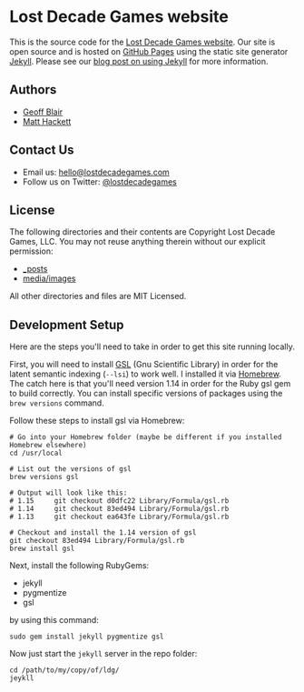 # Lost Decade Games website

This is the source code for the [Lost Decade Games website][1]. Our site is open source and is hosted on [GitHub Pages][3] using the static site generator [Jekyll][4]. Please see our [blog post on using Jekyll][2] for more information.

## Authors

* [Geoff Blair][5]
* [Matt Hackett][6]

## Contact Us

* Email us: [hello@lostdecadegames.com][7]
* Follow us on Twitter: [@lostdecadegames][8]

## License

The following directories and their contents are Copyright Lost Decade Games, LLC. You may not reuse anything therein without our explicit permission:

* [_posts][9]
* [media/images][10]

All other directories and files are MIT Licensed.

## Development Setup

Here are the steps you'll need to take in order to get this site running locally.

First, you will need to install [GSL][12] (Gnu Scientific Library) in order for the latent semantic indexing (`--lsi`) to work well. I installed it via [Homebrew][1]. The catch here is that you'll need version 1.14 in order for the Ruby gsl gem to build correctly. You can install specific versions of packages using the `brew versions` command.

Follow these steps to install gsl via Homebrew:

	# Go into your Homebrew folder (maybe be different if you installed Homebrew elsewhere)
	cd /usr/local
	
	# List out the versions of gsl
	brew versions gsl
	
	# Output will look like this:
	# 1.15     git checkout d0dfc22 Library/Formula/gsl.rb
	# 1.14     git checkout 83ed494 Library/Formula/gsl.rb
	# 1.13     git checkout ea643fe Library/Formula/gsl.rb
	
	# Checkout and install the 1.14 version of gsl
	git checkout 83ed494 Library/Formula/gsl.rb
	brew install gsl

Next, install the following RubyGems:

* jekyll
* pygmentize
* gsl

by using this command:

	sudo gem install jekyll pygmentize gsl

Now just start the `jekyll` server in the repo folder:

	cd /path/to/my/copy/of/ldg/
	jeykll

[1]: http://www.lostdecadegames.com
[2]: http://www.lostdecadegames.com/our-new-blog-is-running-on-jekyll/
[3]: http://pages.github.com/
[4]: https://github.com/mojombo/jekyll/wiki
[5]: http://www.lostdecadegames.com/contact/#geoff
[6]: http://www.lostdecadegames.com/contact/#matt
[7]: mailto:hello@lostdecadegames.com
[8]: http://twitter.com/#!/lostdecadegames
[9]: https://github.com/lostdecade/lostdecade.github.com/tree/master/_posts
[10]: https://github.com/lostdecade/lostdecade.github.com/tree/master/media/images
[11]: https://github.com/mxcl/homebrew
[12]: http://www.gnu.org/s/gsl/
